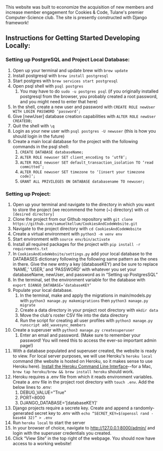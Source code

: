 This website was built to economize the acquisition of new members and increase member engagement for Cookies & Code, Tulane's premier Computer-Science club. The site is presently constructed with Django framework!

## Instructions for Getting Started Developing Locally: ##

### Setting up PostgreSQL and Project Local Database: ###

1. Open up your terminal and update brew with `brew update`
2. Install postgresql with `brew install postgresql`
3. Start postgres with `brew services start postgresql`
4. Open psql shell with `psql postgres`
    1. You may have to do `sudo -u postgres psql` (if you originally installed postgresql from the browser, you probably created a root password, and you might need to enter that here)
5. In the shell, create a new user and password with `CREATE ROLE newUser WITH LOGIN PASSWORD ‘password’;`
6. Give [newUser] database creation capabilities with `ALTER ROLE newUser CREATEDB;`
7. Quit the shell with `\q`
8. Login as your new user with `psql postgres -U newuser` (this is how you should login in the future)
9. Create a main local database for the project with the following commands in the psql shell:
    1. `CREATE DATABASE databaseName;`
    2. `ALTER ROLE newuser SET client_encoding to ‘utf8’;`
    3. `ALTER ROLE newuser SET default_transaction_isolation TO ‘read committed’;`
    4. `ALTER ROLE newuser SET timezone to ‘[insert your timezone code]’;`
    5. `GRANT ALL PRIVILEGES ON DATABASE databasename TO newuser;`


### Setting up Project: ###

1. Open up your terminal and navigate to the directory in which you want to store the project (we recommend the home (~) directory) with `cd [desired directory]`
2. Clone the project from our Github repository with  `git clone https://github.com/samuelkellum/CookiesAndCodeWebsite.git`
3. Navigate to the project directory with `cd CookiesAndCodeWebsite`
4. Create a virtual environment with `python3 -m venv env`
5. Start environment with `source env/bin/activate`
6. Install all required packages for the project with `pip install -r requirements.txt`
7. In `CookiesAndCodeWebsite/settings.py` add your local database to the DATABASES dictionary following the following same pattern as the ones in there. Give the new entry a key (databaseKEY) and be sure to replace ‘NAME,’ ‘USER,’ and ‘PASSWORD’ with whatever you set your databaseName, newUser, and password as in “Setting up PostgresSQL”
9. In the terminal, set the environment variable for the database with `export DJANGO_DATABASE=’databaseKEY’`
10. Populate your local database. 
    1. In the terminal, make and apply the migrations in main/models.py with `python3 manage.py makemigrations` then `python3 manage.py migrate`
    2. Create a data directory in your project root directory with `mkdir data`
    3. Move the club's roster CSV file into the data directory
    4. Run the script for creating all user profiles with `python3 manage.py runscript add_wavesync_members`
11. Create a superuser with `python3 manage.py createsuperuser`
    1. Enter an email and password. (Make sure to remember your password! You will need this to access the ever-so important admin page!)
12. With a database populated and superuser created, the website is ready to view. For local server purposes, we will use Heroku's `heroku local` command (the website is hosted on Heroku, so it makes sense to use Heroku here). [Install the Heroku Command Line Interface](https://devcenter.heroku.com/articles/heroku-cli)--for a Mac, `brew tap heroku/brew && brew install heroku` should work. 
13. Heroku requires a .env file from which it reads environment variables. Create a .env file in the project root directory with `touch .env`. Add the below lines to .env:
    1. DEBUG_VALUE="True"
    2. PORT=8000
    3. DJANGO_DATABASE='[databaseKEY]'
14. Django projects require a secrete key. Create and append a randomly-generated secret key to .env with `echo “SECRET_KEY=$(openssl rand -base64 32)” > .env`
15. Run `heroku local` to start the server
16. In your browser of choice, navigate to http://127.0.0.1:8000/admin/ and login with the superuser credentials you created.
17. Click “View Site” in the top right of the webpage. You should now have access to a working website!







